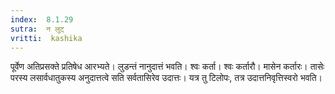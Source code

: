 ```yaml
---
index:  8.1.29
sutra:  न लुट्
vritti:  kashika 
---
```


पूर्वेण अतिप्रसक्ते प्रतिषेध आरभ्यते। लुडन्तं नानुदात्तं भवति। श्वः कर्ता। श्वः कर्तारौ। मासेन कर्तारः। तासेः परस्य लसार्वधातुकस्य अनुदात्तत्वे सति सर्वतासिरेव उदात्तः। यत्र तु टिलोपः, तत्र उदात्तनिवृत्तिस्वरो भवति।

